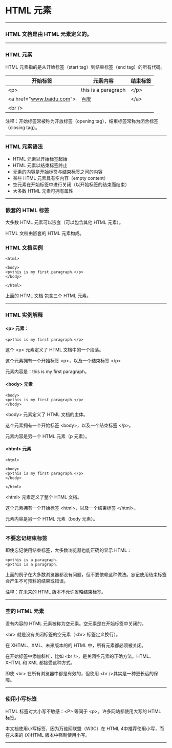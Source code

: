 # HTML 元素

---

### HTML 文档是由 HTML 元素定义的。

---

### HTML 元素

HTML 元素指的是从开始标签（start tag）到结束标签（end tag）的所有代码。

| 开始标签               | 元素内容            | 结束标签
|------------------------|---------------------|-----------
| &lt;p&gt;              | this is a paragraph | &lt;/p&gt;
| &lt;a href="www.baidu.com"&gt; | 百度        | &lt;/a&gt;
| &lt;br /&gt;           |                     |

注释：开始标签常被称为开放标签（opening tag），结束标签常称为闭合标签（closing tag）。

---

### HTML 元素语法

* HTML 元素以开始标签起始
* HTML 元素以结束标签终止
* 元素的内容是开始标签与结束标签之间的内容
* 某些 HTML 元素具有空内容（empty content）
* 空元素在开始标签中进行关闭（以开始标签的结束而结束）
* 大多数 HTML 元素可拥有属性

---

### 嵌套的 HTML 标签

大多数 HTML 元素可以嵌套（可以包含其他 HTML 元素）。

HTML 文档由嵌套的 HTML 元素构成。

### HTML 文档实例

```
<html>

<body>
<p>this is my first paragraph.</p>
</body>

</html>
```

上面的 HTML 文档 包含三个 HTML 元素。

---

### HTML 实例解释

#### &lt;p&gt; 元素：

```
<p>this is my first paragraph.</p>
```

这个 &lt;p&gt; 元素定义了 HTML 文档中的一个段落。

这个元素拥有一个开始标签 &lt;p&gt;，以及一个结束标签 &lt;/p&gt;

元素内容是：this is my first paragraph。

#### &lt;body&gt; 元素

```
<body>
<p>this is my first paragraph.</p>
</body>
```

&lt;body&gt; 元素定义了 HTML 文档的主体。

这个元素拥有一个开始标签 &lt;body&gt;，以及一个结束标签 &lt;/p&gt;。

元素内容是另一个 HTML 元素（p 元素）。

#### &lt;html&gt; 元素

```
<html>

<body>
<p>this is my first paragraph.</p>
</body>

</html>
```

&lt;html&gt; 元素定义了整个 HTML 文档。

这个元素拥有一个开始标签 &lt;html&gt;，以及一个结束标签 &lt;/html&gt;。

元素内容是另一个 HTML 元素（body 元素）。

---

### 不要忘记结束标签

即使忘记使用结束标签，大多数浏览器也能正确的显示 HTML：

```
<p>this is a paragraph.
<p>this is a paragraph.
```

上面的例子在大多数浏览器都没有问题，但不要依赖这种做法。忘记使用结束标签会产生不可预料的结果或错误。

注释：在未来的 HTML 版本不允许省略结束标签。

---

### 空的 HTML 元素

没有内容的 HTML 元素被称为空元素。空元素是在开始标签中关闭的。

&lt;br&gt; 就是没有关闭标签的空元素（&lt;br&gt; 标签定义换行）。

在 XHTML、XML、未来版本的的 HTML 中，所有元素都必须被关闭。

在开始标签中添加斜杠，比如 &lt;br /&gt;，是关闭空元素的正确方法，HTML、XHTML 和 XML 都接受这种方式。

即使 &lt;br&gt; 在所有浏览器中都是有效的，但使用 &lt;br /&gt;其实是一种更长远的保障。

---

### 使用小写标签

HTML 标签对大小写不敏感：&lt;P&gt; 等同于 &lt;p&gt;。许多网站都使用大写的 HTML 标签。

本文档使用小写标签，因为万维网联盟（W3C）在 HTML 4中推荐使用小写，而在未来的 (X)HTML 版本中强制使用小写。

---

